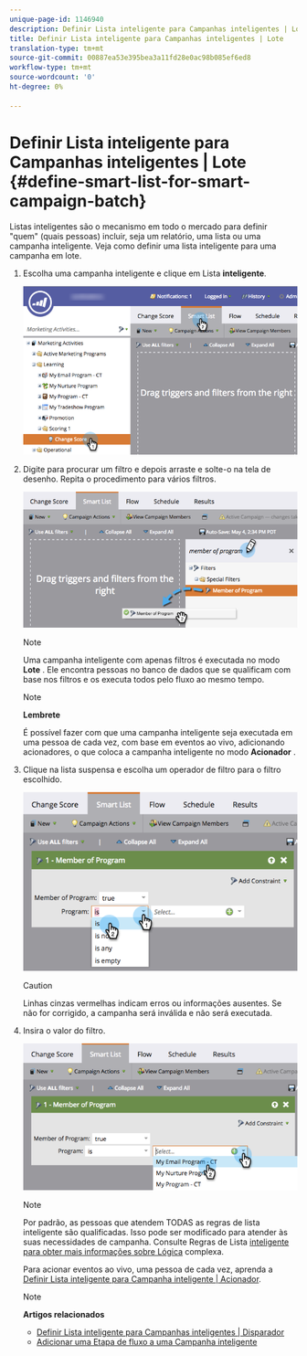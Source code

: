 ```yaml
---
unique-page-id: 1146940
description: Definir Lista inteligente para Campanhas inteligentes | Lote - Documentos do Marketing - Documentação do produto
title: Definir Lista inteligente para Campanhas inteligentes | Lote
translation-type: tm+mt
source-git-commit: 00887ea53e395bea3a11fd28e0ac98b085ef6ed8
workflow-type: tm+mt
source-wordcount: '0'
ht-degree: 0%

---
```



# Definir Lista inteligente para Campanhas inteligentes | Lote {#define-smart-list-for-smart-campaign-batch}

Listas inteligentes são o mecanismo em todo o mercado para definir &quot;quem&quot; (quais pessoas) incluir, seja um relatório, uma lista ou uma campanha inteligente. Veja como definir uma lista inteligente para uma campanha em lote.

1. Escolha uma campanha inteligente e clique em Lista **inteligente**.

   ![](assets/campaignchoose-hand.png)

1. Digite para procurar um filtro e depois arraste e solte-o na tela de desenho. Repita o procedimento para vários filtros.

   ![](assets/dragin.png)

   >[!NOTE]
   >
   >Uma campanha inteligente com apenas filtros é executada no modo **Lote** . Ele encontra pessoas no banco de dados que se qualificam com base nos filtros e os executa todos pelo fluxo ao mesmo tempo.

   >[!NOTE]
   >
   >**Lembrete**
   >
   >
   >É possível fazer com que uma campanha inteligente seja executada em uma pessoa de cada vez, com base em eventos ao vivo, adicionando acionadores, o que coloca a campanha inteligente no modo **Acionador** .

1. Clique na lista suspensa e escolha um operador de filtro para o filtro escolhido.

   ![](assets/programdropdown-hands.png)

   >[!CAUTION]
   >
   >Linhas cinzas vermelhas indicam erros ou informações ausentes. Se não for corrigido, a campanha será inválida e não será executada.

1. Insira o valor do filtro.

   ![](assets/chooseprogram.png)

   >[!NOTE]
   >
   >Por padrão, as pessoas que atendem TODAS as regras de lista inteligente são qualificadas. Isso pode ser modificado para atender às suas necessidades de campanha. Consulte Regras de Lista [inteligente para obter mais informações sobre Lógica](../../../../product-docs/core-marketo-concepts/smart-lists-and-static-lists/using-smart-lists/using-advanced-smart-list-rule-logic.md) complexa.

   Para acionar eventos ao vivo, uma pessoa de cada vez, aprenda a [Definir Lista inteligente para Campanha inteligente | Acionador](define-smart-list-for-smart-campaign-trigger.md).

   >[!NOTE]
   >
   >**Artigos relacionados**
   >
   >    
   >    
   >    * [Definir Lista inteligente para Campanhas inteligentes | Disparador](define-smart-list-for-smart-campaign-trigger.md)
   >    * [Adicionar uma Etapa de fluxo a uma Campanha inteligente](../../../../product-docs/core-marketo-concepts/smart-campaigns/flow-actions/add-a-flow-step-to-a-smart-campaign.md)


